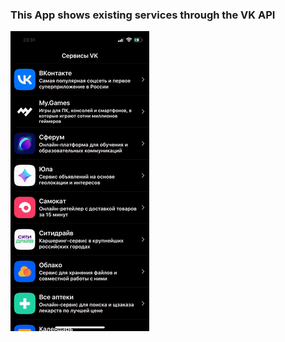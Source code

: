  ### This App shows existing services through the VK API 

![](https://github.com/defolty/VKServices/blob/main/VKChallengePreview.gif)

